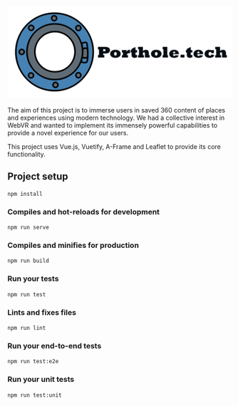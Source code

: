 
### <p align="center"> ![](docs/porthole.tech-logo.png)</p>

The aim of this project is to immerse users in saved 360 content of places and experiences using modern technology.
We had a collective interest in WebVR and wanted to implement its immensely powerful capabilities to provide a novel experience for our users.

This project uses Vue.js, Vuetify, A-Frame and Leaflet to provide its core functionality.

## Project setup
```
npm install
```

### Compiles and hot-reloads for development
```
npm run serve
```

### Compiles and minifies for production
```
npm run build
```

### Run your tests
```
npm run test
```

### Lints and fixes files
```
npm run lint
```

### Run your end-to-end tests
```
npm run test:e2e
```

### Run your unit tests
```
npm run test:unit
```
